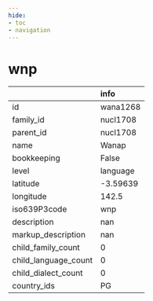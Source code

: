 ```yaml
---
hide:
- toc
- navigation
---
```

# wnp
|                      | info     |
|:---------------------|:---------|
| id                   | wana1268 |
| family_id            | nucl1708 |
| parent_id            | nucl1708 |
| name                 | Wanap    |
| bookkeeping          | False    |
| level                | language |
| latitude             | -3.59639 |
| longitude            | 142.5    |
| iso639P3code         | wnp      |
| description          | nan      |
| markup_description   | nan      |
| child_family_count   | 0        |
| child_language_count | 0        |
| child_dialect_count  | 0        |
| country_ids          | PG       |